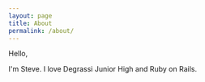 ```yaml
---
layout: page
title: About
permalink: /about/
---
```


Hello,

I'm Steve. I love Degrassi Junior High and Ruby on Rails. 
